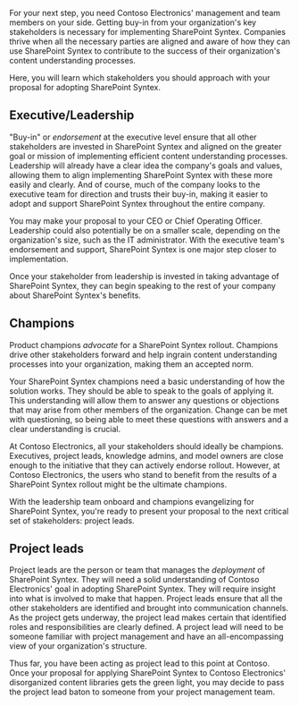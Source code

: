 For your next step, you need Contoso Electronics' management and team members on your side. Getting buy-in from your organization's key stakeholders is necessary for implementing SharePoint Syntex. Companies thrive when all the necessary parties are aligned and aware of how they can use SharePoint Syntex to contribute to the success of their organization's content understanding processes.

Here, you will learn which stakeholders you should approach with your proposal for adopting SharePoint Syntex.  

## Executive/Leadership

"Buy-in" or _endorsement_ at the executive level ensure that all other stakeholders are invested in SharePoint Syntex and aligned on the greater goal or mission of implementing efficient content understanding processes. Leadership will already have a clear idea the company's goals and values, allowing them to align implementing SharePoint Syntex with these more easily and clearly. And of course, much of the company looks to the executive team for direction and trusts their buy-in, making it easier to adopt and support SharePoint Syntex throughout the entire company.  

You may make your proposal to your CEO or Chief Operating Officer. Leadership could also potentially be on a smaller scale, depending on the organization's size, such as the IT administrator. With the executive team's endorsement and support, SharePoint Syntex is one major step closer to implementation.

Once your stakeholder from leadership is invested in taking advantage of SharePoint Syntex, they can begin speaking to the rest of your company about SharePoint Syntex's benefits.

## Champions

Product champions _advocate_ for a SharePoint Syntex rollout. Champions drive other stakeholders forward and help ingrain content understanding processes into your organization, making them an accepted norm.  

Your SharePoint Syntex champions need a basic understanding of how the solution works. They should be able to speak to the goals of applying it. This understanding will allow them to answer any questions or objections that may arise from other members of the organization. Change can be met with questioning, so being able to meet these questions with answers and a clear understanding is crucial.  

At Contoso Electronics, all your stakeholders should ideally be champions. Executives, project leads, knowledge admins, and model owners are close enough to the initiative that they can actively endorse rollout. However, at Contoso Electronics, the users who stand to benefit from the results of a SharePoint Syntex rollout might be the ultimate champions.  

With the leadership team onboard and champions evangelizing for SharePoint Syntex, you're ready to present your proposal to the next critical set of stakeholders: project leads.

## Project leads

Project leads are the person or team that manages the _deployment_ of SharePoint Syntex. They will need a solid understanding of Contoso Electronics' goal in adopting SharePoint Syntex. They will require insight into what is involved to make that happen. Project leads ensure that all the other stakeholders are identified and brought into communication channels. As the project gets underway, the project lead makes certain that identified roles and responsibilities are clearly defined. A project lead will need to be someone familiar with project management and have an all-encompassing view of your organization's structure.

Thus far, you have been acting as project lead to this point at Contoso. Once your proposal for applying SharePoint Syntex to Contoso Electronics' disorganized content libraries gets the green light, you may decide to pass the project lead baton to someone from your project management team.  
